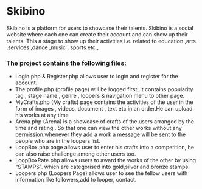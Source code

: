 # Skibino
Skibino is a platform for users to showcase their talents.
Skibino is a social website where each one can create their account and can show up their talents. This a stage to show up their activities i.e. related to education ,arts ,services ,dance ,music , sports etc.,

### The project contains the following files:
* Login.php & Register.php allows user to login and register for the account.
* The profile.php (profile page) will be logged first, It contains popularity tag , stage name , genre , loopers & navigation menu to other page.
* MyCrafts.php (My crafts) page contains the activities of the user in the form of images , videos, document , text etc in an order.He can upload his works at any time
* Arena.php (Arena) is a showcase of crafts of the users arranged by the time and rating . So that one can view the other works without any permission.whenever they add a work a message will be sent to the people who are in the loopers list.
* LoopBox.php page allows user to enter his crafts into a competition, he can also raise challenge among other users too.
* LoopBoxRate.php allows users to award the works of the other by using “STAMPS”. which are categorised into gold,silver and bronze stamps.
* Loopers.php (Loopers Page) allows user to see the fellow users with information like followers,add to looper, contact.
